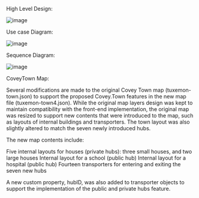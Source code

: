 High Level Design:

![image](https://user-images.githubusercontent.com/41226737/115065036-a63caf80-9ebb-11eb-9136-330a23a83c52.png)


Use case Diagram:

![image](https://user-images.githubusercontent.com/41226737/114894479-aa45d000-9ddc-11eb-92c6-787a716225a5.png)


Sequence Diagram:

![image](https://user-images.githubusercontent.com/41226737/114958734-a3957800-9e31-11eb-818e-2bb76644ab35.png)



CoveyTown Map:

Several modifications are made to the original Covey Town map (tuxemon-town.json) to support the proposed Covey.Town features in the new map file (tuxemon-town4.json). While the original map layers design was kept to maintain compatibility with the front-end implementation, the original map was resized to support new contents that were introduced to the map, such as layouts of internal buildings and transporters. The town layout was also slightly altered to match the seven newly introduced hubs.

The new map contents include:


Five internal layouts for houses (private hubs): three small houses, and two large houses
	Internal layout for a school (public hub)
	Internal layout for a hospital (public hub)
	Fourteen transporters for entering and exiting the seven new hubs


A new custom property, hubID, was also added to transporter objects to support the implementation of the public and private hubs feature.




